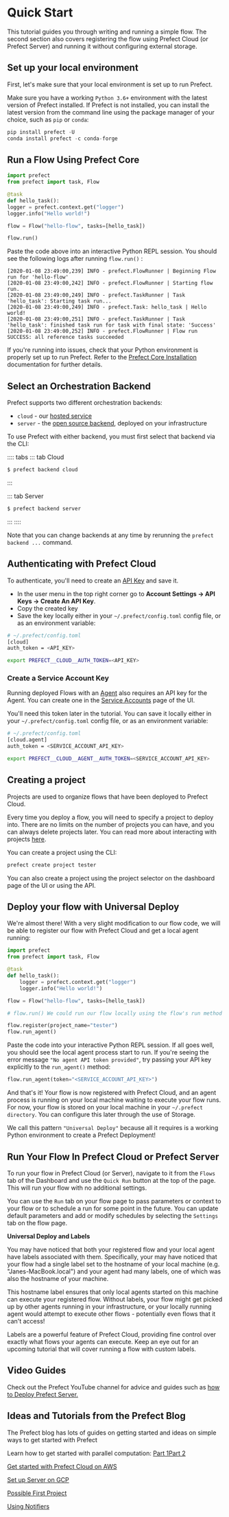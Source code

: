 # Quick Start

This tutorial guides you through writing and running a simple flow.  The second section also covers registering the flow using Prefect Cloud (or Prefect Server) and running it without configuring external storage.

## Set up your local environment

First, let's make sure that your local environment is set up to run Prefect.

Make sure you have a working `Python 3.6+` environment with the latest version of Prefect installed. If Prefect is not installed, you can install the latest version from the command line using the package manager of your choice, such as `pip` or `conda`:

```python
pip install prefect -U
conda install prefect -c conda-forge
```

## Run a Flow Using Prefect Core

```python
import prefect
from prefect import task, Flow

@task
def hello_task():
logger = prefect.context.get("logger")
logger.info("Hello world!")

flow = Flow("hello-flow", tasks=[hello_task])

flow.run()
```

Paste the code above into an interactive Python REPL session. You should see the following logs after running `flow.run()` :

```
[2020-01-08 23:49:00,239] INFO - prefect.FlowRunner | Beginning Flow run for 'hello-flow'
[2020-01-08 23:49:00,242] INFO - prefect.FlowRunner | Starting flow run.
[2020-01-08 23:49:00,249] INFO - prefect.TaskRunner | Task 'hello_task': Starting task run...
[2020-01-08 23:49:00,249] INFO - prefect.Task: hello_task | Hello world!
[2020-01-08 23:49:00,251] INFO - prefect.TaskRunner | Task 'hello_task': finished task run for task with final state: 'Success'
[2020-01-08 23:49:00,252] INFO - prefect.FlowRunner | Flow run SUCCESS: all reference tasks succeeded
```

If you're running into issues, check that your Python environment is properly set up to run Prefect. Refer to the [Prefect Core Installation](https://docs.prefect.io/core/getting_started/installation.html) documentation for further details.

## Select an Orchestration Backend

Prefect supports two different orchestration backends:

- `cloud` - our [hosted service](https://cloud.prefect.io)
- `server` - the [open source backend](/orchestration/server/overview.md),
  deployed on your infrastructure

To use Prefect with either backend, you must first select that backend via
the CLI:

:::: tabs
::: tab Cloud

```bash
$ prefect backend cloud
```

:::

::: tab Server

```bash
$ prefect backend server
```

:::
::::

Note that you can change backends at any time by rerunning the `prefect backend ...` command.

## Authenticating with Prefect Cloud <Badge text="Cloud"/>

To authenticate, you'll need to create an [API Key](/user/keys) and save it.

- In the user menu in the top right corner go to **Account Settings -> API Keys -> Create An API Key**.
- Copy the created key
- Save the key locally either in your `~/.prefect/config.toml` config file, or as an environment variable:

```bash
# ~/.prefect/config.toml
[cloud]
auth_token = <API_KEY>
```

```bash
export PREFECT__CLOUD__AUTH_TOKEN=<API_KEY>
```

### Create a Service Account Key

Running deployed Flows with an [Agent](https://docs.prefect.io/orchestration/agents/overview.html) also requires an API key for the Agent. You can create one in the [Service Accounts](/team/service-accounts) page of the UI.

You'll need this token later in the tutorial. You can save it locally either in your `~/.prefect/config.toml` config file, or as an environment variable:

```bash
# ~/.prefect/config.toml
[cloud.agent]
auth_token = <SERVICE_ACCOUNT_API_KEY>
```

```bash
export PREFECT__CLOUD__AGENT__AUTH_TOKEN=<SERVICE_ACCOUNT_API_KEY>
```

## Creating a project

Projects are used to organize flows that have been deployed to Prefect Cloud.

Every time you deploy a flow, you will need to specify a project to deploy into. There are no limits on the number of projects you can have, and you can always delete projects later. You can read more about interacting with projects [here](https://docs.prefect.io/cloud/concepts/projects.html).

You can create a project using the CLI:

```bash
prefect create project tester
```

You can also create a project using the project selector on the dashboard page of the UI or using the API.

## Deploy your flow with Universal Deploy

We're almost there! With a very slight modification to our flow code, we will be able to register our flow with Prefect Cloud and get a local agent running:

```python
import prefect
from prefect import task, Flow

@task
def hello_task():
    logger = prefect.context.get("logger")
    logger.info("Hello world!")

flow = Flow("hello-flow", tasks=[hello_task])

# flow.run() We could run our flow locally using the flow's run method but we'll be running this from Cloud!

flow.register(project_name="tester")
flow.run_agent()
```

Paste the code into your interactive Python REPL session. If all goes well, you should see the local agent process start to run. If you're seeing the error message `"No agent API token provided"`, try passing your API key explicitly to the `run_agent()` method:

```python
flow.run_agent(token="<SERVICE_ACCOUNT_API_KEY>")
```

And that's it! Your flow is now registered with Prefect Cloud, and an agent process is running on your local machine waiting to execute your flow runs. For now, your flow is stored on your local machine in your `~/.prefect directory`. You can configure this later through the use of Storage.

We call this pattern `"Universal Deploy"` because all it requires is a working Python environment to create a Prefect Deployment!

## Run Your Flow In Prefect Cloud or Prefect Server

To run your flow in Prefect Cloud (or Server), navigate to it from the `Flows` tab of the Dashboard and use the `Quick Run` button at the top of the page. This will run your flow with no additional settings.

You can use the `Run` tab on your flow page to pass parameters or context to your flow or to schedule a run for some point in the future. You can update default parameters and add or modify schedules by selecting the `Settings` tab on the flow page.

**Universal Deploy and Labels**

You may have noticed that both your registered flow and your local agent have labels associated with them. Specifically, your may have noticed that your flow had a single label set to the hostname of your local machine (e.g. "Janes-MacBook.local") and your agent had many labels, one of which was also the hostname of your machine.

This hostname label ensures that only local agents started on this machine can execute your registered flow. Without labels, your flow might get picked up by other agents running in your infrastructure, or your locally running agent would attempt to execute other flows - potentially even flows that it can't access!

Labels are a powerful feature of Prefect Cloud, providing fine control over exactly what flows your agents can execute. Keep an eye out for an upcoming tutorial that will cover running a flow with custom labels.

## Video Guides

Check out the Prefect YouTube channel for advice and guides such as [how to Deploy Prefect Server.](https://youtu.be/yjORjWHyKhg)

## Ideas and Tutorials from the Prefect Blog
The Prefect blog has lots of guides on getting started and ideas on simple ways to get started with Prefect

Learn how to get started with parallel computation: [Part 1](https://medium.com/the-prefect-blog/getting-started-with-parallel-computation-60da4850f0)[Part 2](https://medium.com/the-prefect-blog/prefect-getting-started-with-operationalizing-your-python-code-999a0bf1dda8)

[Get started with Prefect Cloud on AWS](https://medium.com/the-prefect-blog/seamless-move-from-local-to-aws-kubernetes-cluster-with-prefect-f263a4573c56)

[Set up Server on GCP](https://medium.com/the-prefect-blog/prefect-server-101-deploying-to-google-cloud-platform-47354b16afe2)

[Possible First Project](https://medium.com/the-prefect-blog/my-prefect-home-c05ebe625410)

[Using Notifiers](https://medium.com/the-prefect-blog/something-went-wrong-b3bd5899a1ef)
